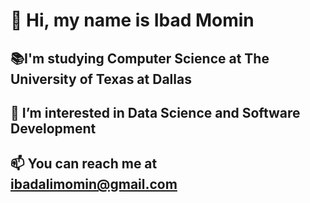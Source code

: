 # 👋 Hi, my name is Ibad Momin
## 📚I'm studying Computer Science at The University of Texas at Dallas
## 👀 I’m interested in Data Science and Software Development
## 📫 You can reach me at ibadalimomin@gmail.com

